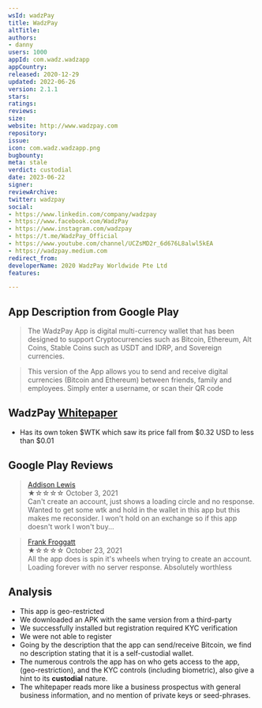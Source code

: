 ```yaml
---
wsId: wadzPay
title: WadzPay
altTitle: 
authors:
- danny
users: 1000
appId: com.wadz.wadzapp
appCountry: 
released: 2020-12-29
updated: 2022-06-26
version: 2.1.1
stars: 
ratings: 
reviews: 
size: 
website: http://www.wadzpay.com
repository: 
issue: 
icon: com.wadz.wadzapp.png
bugbounty: 
meta: stale
verdict: custodial
date: 2023-06-22
signer: 
reviewArchive: 
twitter: wadzpay
social:
- https://www.linkedin.com/company/wadzpay
- https://www.facebook.com/WadzPay
- https://www.instagram.com/wadzpay
- https://t.me/WadzPay_Official
- https://www.youtube.com/channel/UCZsMD2r_6d676L8alwl5kEA
- https://wadzpay.medium.com
redirect_from: 
developerName: 2020 WadzPay Worldwide Pte Ltd
features: 

---
```


## App Description from Google Play 

> The WadzPay App is digital multi-currency wallet that has been designed to support Cryptocurrencies such as Bitcoin, Ethereum, Alt Coins, Stable Coins such as USDT and IDRP, and Sovereign currencies.

> This version of the App allows you to send and receive digital currencies (Bitcoin and Ethereum) between friends, family and employees. Simply enter a username, or scan their QR code 

## WadzPay [Whitepaper](https://wadzpay.com/demo/WadzPay-Whitepaper-2.0.pdf)

- Has its own token $WTK which saw its price fall from $0.32 USD to less than $0.01

## Google Play Reviews 

> [Addison Lewis](https://play.google.com/store/apps/details?id=com.wadz.wadzapp&gl=in)<br>
  ★☆☆☆☆ October 3, 2021 <br>
       Can't create an account, just shows a loading circle and no response. Wanted to get some wtk and hold in the wallet in this app but this makes me reconsider. I won't hold on an exchange so if this app doesn't work I won't buy...

> [Frank Froggatt](https://play.google.com/store/apps/details?id=com.wadz.wadzapp&gl=in)<br>
  ★☆☆☆☆ October 23, 2021 <br>
       All the app does is spin it's wheels when trying to create an account. Loading forever with no server response. Absolutely worthless

## Analysis 

- This app is geo-restricted
- We downloaded an APK with the same version from a third-party
- We successfully installed but registration required KYC verification
- We were not able to register 
- Going by the description that the app can send/receive Bitcoin, we find no description stating that it is a self-custodial wallet. 
- The numerous controls the app has on who gets access to the app, (geo-restriction), and the KYC controls (including biometric), also give a hint to its **custodial** nature. 
- The whitepaper reads more like a business prospectus with general business information, and no mention of private keys or seed-phrases.